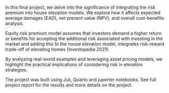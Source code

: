 In this final project, we delve into the significance of integrating the risk premium into house elevation models. We explore how it affects expected average damages (EAD), net present value (NPV), and overall cost-benefits analysis.

Equity risk premium model assumes that investors demand a higher return or benefits for accepting the additional risk associated with investing in the market and adding this to the house elevation model, integrates risk-reward trade-off of elevating homes (Investopedia 2021).

By analyzing real-world examples and leveraging asset pricing models, we highlight the practical implications of considering risk in elevation strategies.

The project was built using Juli, Quarto and juperter notebooks. See full project report for the results and more details on the project.
